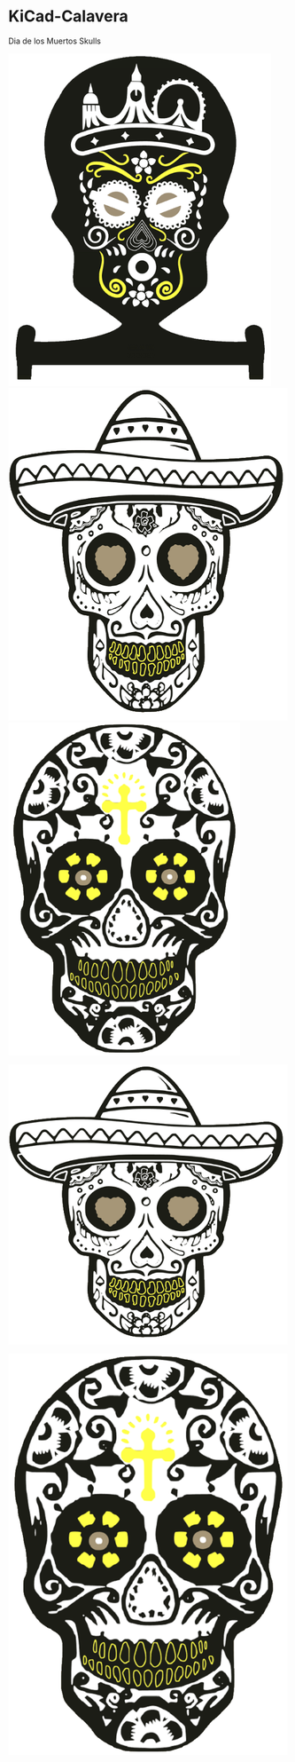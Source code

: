 # KiCad-Calavera
Dia de los Muertos Skulls


<img src="pic/Calavera_F.png"  height="600">

<img src="pic/CalaveraM_F.png"  height="600">

<img src="pic/CalaveraS_F.png"  height="600">

![Bild](pic/CalaveraM_F.png)

![Bild](pic/CalaveraS_F.png)

